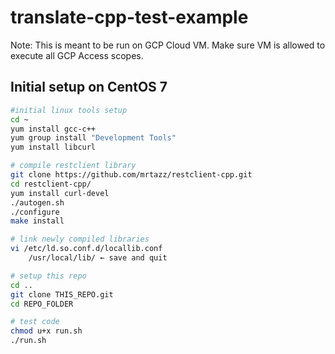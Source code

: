 # translate-cpp-test-example

Note: This is meant to be run on GCP Cloud VM.
Make sure VM is allowed to execute all GCP Access scopes.

## Initial setup on CentOS 7
```sh
#initial linux tools setup
cd ~
yum install gcc-c++
yum group install "Development Tools"
yum install libcurl

# compile restclient library
git clone https://github.com/mrtazz/restclient-cpp.git
cd restclient-cpp/
yum install curl-devel
./autogen.sh
./configure
make install

# link newly compiled libraries
vi /etc/ld.so.conf.d/locallib.conf
	/usr/local/lib/ ← save and quit

# setup this repo
cd ..
git clone THIS_REPO.git
cd REPO_FOLDER

# test code
chmod u+x run.sh
./run.sh

```
